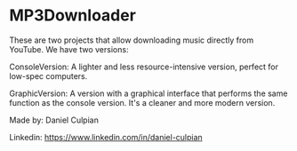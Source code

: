 # MP3Downloader

These are two projects that allow downloading music directly from YouTube.
We have two versions:

ConsoleVersion:
	A lighter and less resource-intensive version, perfect for low-spec computers.

GraphicVersion:
	A version with a graphical interface that performs the same function as the console version. It's a cleaner and more modern version.
 
Made by: Daniel Culpian

Linkedin: https://www.linkedin.com/in/daniel-culpian
